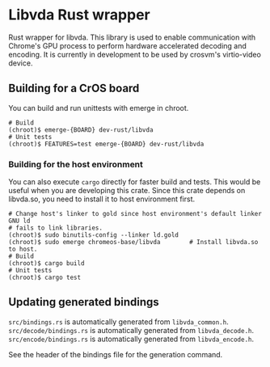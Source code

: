 # Libvda Rust wrapper

Rust wrapper for libvda. This library is used to enable communication with
Chrome's GPU process to perform hardware accelerated decoding and encoding.
It is currently in development to be used by crosvm's virtio-video device.

## Building for a CrOS board

You can build and run unittests with emerge in chroot.

```shell
# Build
(chroot)$ emerge-{BOARD} dev-rust/libvda
# Unit tests
(chroot)$ FEATURES=test emerge-{BOARD} dev-rust/libvda
```

### Building for the host environment

You can also execute `cargo` directly for faster build and tests. This would be
useful when you are developing this crate.
Since this crate depends on libvda.so, you need to install it to host
environment first.

```shell
# Change host's linker to gold since host environment's default linker GNU ld
# fails to link libraries.
(chroot)$ sudo binutils-config --linker ld.gold
(chroot)$ sudo emerge chromeos-base/libvda        # Install libvda.so to host.
# Build
(chroot)$ cargo build
# Unit tests
(chroot)$ cargo test
```

## Updating generated bindings

`src/bindings.rs` is automatically generated from `libvda_common.h`.
`src/decode/bindings.rs` is automatically generated from `libvda_decode.h`.
`src/encode/bindings.rs` is automatically generated from `libvda_encode.h`.

See the header of the bindings file for the generation command.

